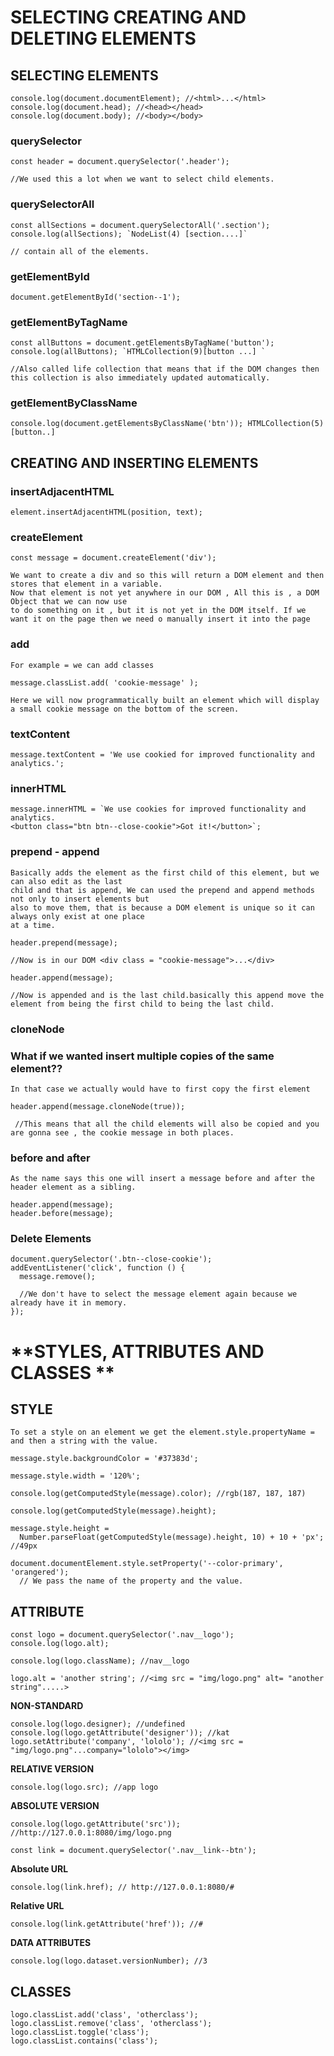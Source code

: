 # **SELECTING CREATING AND DELETING ELEMENTS**

## **SELECTING ELEMENTS**

```
console.log(document.documentElement); //<html>...</html>
console.log(document.head); //<head></head>
console.log(document.body); //<body></body>
```

### **querySelector**

```
const header = document.querySelector('.header');

//We used this a lot when we want to select child elements.
```

### **querySelectorAll**

```
const allSections = document.querySelectorAll('.section');
console.log(allSections); `NodeList(4) [section....]`

// contain all of the elements.
```

### **getElementById**

```
document.getElementById('section--1');
```

### **getElementByTagName**

```
const allButtons = document.getElementsByTagName('button');
console.log(allButtons); `HTMLCollection(9)[button ...] `

//Also called life collection that means that if the DOM changes then this collection is also immediately updated automatically.
```

### **getElementByClassName**

```
console.log(document.getElementsByClassName('btn')); HTMLCollection(5)[button..]
```

## **CREATING AND INSERTING ELEMENTS**

### **insertAdjacentHTML**

```
element.insertAdjacentHTML(position, text);
```

### **createElement**

```
const message = document.createElement('div');

We want to create a div and so this will return a DOM element and then stores that element in a variable.
Now that element is not yet anywhere in our DOM , All this is , a DOM Object that we can now use
to do something on it , but it is not yet in the DOM itself. If we want it on the page then we need o manually insert it into the page
```

### **add**

```
For example = we can add classes

message.classList.add( 'cookie-message' );

Here we will now programmatically built an element which will display a small cookie message on the bottom of the screen.
```

### **textContent**

```
message.textContent = 'We use cookied for improved functionality and analytics.';
```

### **innerHTML**

```
message.innerHTML = `We use cookies for improved functionality and analytics.
<button class="btn btn--close-cookie">Got it!</button>`;
```

### **prepend - append**

```
Basically adds the element as the first child of this element, but we can also edit as the last
child and that is append, We can used the prepend and append methods not only to insert elements but
also to move them, that is because a DOM element is unique so it can always only exist at one place
at a time.

header.prepend(message);

//Now is in our DOM <div class = "cookie-message">...</div>

header.append(message);

//Now is appended and is the last child.basically this append move the element from being the first child to being the last child.
```

### **cloneNode**

### **What if we wanted insert multiple copies of the same element??**

```
In that case we actually would have to first copy the first element

header.append(message.cloneNode(true));

 //This means that all the child elements will also be copied and you are gonna see , the cookie message in both places.
```

### **before and after**

```
As the name says this one will insert a message before and after the header element as a sibling.

header.append(message);
header.before(message);
```

### **Delete Elements**

```
document.querySelector('.btn--close-cookie');
addEventListener('click', function () {
  message.remove();

  //We don't have to select the message element again because we already have it in memory.
});
```

# **STYLES, ATTRIBUTES AND CLASSES **

## **STYLE**

```
To set a style on an element we get the element.style.propertyName = and then a string with the value.

message.style.backgroundColor = '#37383d';

message.style.width = '120%';

console.log(getComputedStyle(message).color); //rgb(187, 187, 187)

console.log(getComputedStyle(message).height);

message.style.height =
  Number.parseFloat(getComputedStyle(message).height, 10) + 10 + 'px'; //49px

document.documentElement.style.setProperty('--color-primary', 'orangered');
  // We pass the name of the property and the value.
```

## **ATTRIBUTE**

```
const logo = document.querySelector('.nav__logo');
console.log(logo.alt);

console.log(logo.className); //nav__logo

logo.alt = 'another string'; //<img src = "img/logo.png" alt= "another string".....>
```

**NON-STANDARD**

```
console.log(logo.designer); //undefined
console.log(logo.getAttribute('designer')); //kat
logo.setAttribute('company', 'lololo'); //<img src = "img/logo.png"...company="lololo"></img>
```

**RELATIVE VERSION**

```
console.log(logo.src); //app logo
```

**ABSOLUTE VERSION**

```
console.log(logo.getAttribute('src')); //http://127.0.0.1:8080/img/logo.png

const link = document.querySelector('.nav__link--btn');
```

**Absolute URL**

```
console.log(link.href); // http://127.0.0.1:8080/#
```

**Relative URL**

```
console.log(link.getAttribute('href')); //#
```

**DATA ATTRIBUTES**

```
console.log(logo.dataset.versionNumber); //3
```

## **CLASSES**

```
logo.classList.add('class', 'otherclass');
logo.classList.remove('class', 'otherclass');
logo.classList.toggle('class');
logo.classList.contains('class');

```
